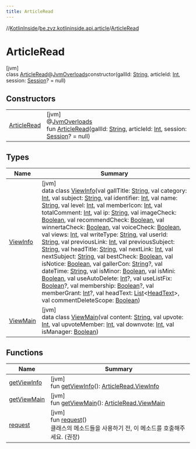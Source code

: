 ```yaml
---
title: ArticleRead
---
```

//[KotlinInside](../../../index.html)/[be.zvz.kotlininside.api.article](../index.html)/[ArticleRead](index.html)



# ArticleRead



[jvm]\
class [ArticleRead](index.html)@[JvmOverloads](https://kotlinlang.org/api/latest/jvm/stdlib/kotlin.jvm/-jvm-overloads/index.html)constructor(gallId: [String](https://kotlinlang.org/api/latest/jvm/stdlib/kotlin/-string/index.html), articleId: [Int](https://kotlinlang.org/api/latest/jvm/stdlib/kotlin/-int/index.html), session: [Session](../../be.zvz.kotlininside.session/-session/index.html)? = null)



## Constructors


| | |
|---|---|
| [ArticleRead](-article-read.html) | [jvm]<br>@[JvmOverloads](https://kotlinlang.org/api/latest/jvm/stdlib/kotlin.jvm/-jvm-overloads/index.html)<br>fun [ArticleRead](-article-read.html)(gallId: [String](https://kotlinlang.org/api/latest/jvm/stdlib/kotlin/-string/index.html), articleId: [Int](https://kotlinlang.org/api/latest/jvm/stdlib/kotlin/-int/index.html), session: [Session](../../be.zvz.kotlininside.session/-session/index.html)? = null) |


## Types


| Name | Summary |
|---|---|
| [ViewInfo](-view-info/index.html) | [jvm]<br>data class [ViewInfo](-view-info/index.html)(val gallTitle: [String](https://kotlinlang.org/api/latest/jvm/stdlib/kotlin/-string/index.html), val category: [Int](https://kotlinlang.org/api/latest/jvm/stdlib/kotlin/-int/index.html), val subject: [String](https://kotlinlang.org/api/latest/jvm/stdlib/kotlin/-string/index.html), val identifier: [Int](https://kotlinlang.org/api/latest/jvm/stdlib/kotlin/-int/index.html), val name: [String](https://kotlinlang.org/api/latest/jvm/stdlib/kotlin/-string/index.html), val level: [Int](https://kotlinlang.org/api/latest/jvm/stdlib/kotlin/-int/index.html), val memberIcon: [Int](https://kotlinlang.org/api/latest/jvm/stdlib/kotlin/-int/index.html), val totalComment: [Int](https://kotlinlang.org/api/latest/jvm/stdlib/kotlin/-int/index.html), val ip: [String](https://kotlinlang.org/api/latest/jvm/stdlib/kotlin/-string/index.html), val imageCheck: [Boolean](https://kotlinlang.org/api/latest/jvm/stdlib/kotlin/-boolean/index.html), val recommendCheck: [Boolean](https://kotlinlang.org/api/latest/jvm/stdlib/kotlin/-boolean/index.html), val winnertaCheck: [Boolean](https://kotlinlang.org/api/latest/jvm/stdlib/kotlin/-boolean/index.html), val voiceCheck: [Boolean](https://kotlinlang.org/api/latest/jvm/stdlib/kotlin/-boolean/index.html), val views: [Int](https://kotlinlang.org/api/latest/jvm/stdlib/kotlin/-int/index.html), val writeType: [String](https://kotlinlang.org/api/latest/jvm/stdlib/kotlin/-string/index.html), val userId: [String](https://kotlinlang.org/api/latest/jvm/stdlib/kotlin/-string/index.html), val previousLink: [Int](https://kotlinlang.org/api/latest/jvm/stdlib/kotlin/-int/index.html), val previousSubject: [String](https://kotlinlang.org/api/latest/jvm/stdlib/kotlin/-string/index.html), val headTitle: [String](https://kotlinlang.org/api/latest/jvm/stdlib/kotlin/-string/index.html), val nextLink: [Int](https://kotlinlang.org/api/latest/jvm/stdlib/kotlin/-int/index.html), val nextSubject: [String](https://kotlinlang.org/api/latest/jvm/stdlib/kotlin/-string/index.html), val bestCheck: [Boolean](https://kotlinlang.org/api/latest/jvm/stdlib/kotlin/-boolean/index.html), val isNotice: [Boolean](https://kotlinlang.org/api/latest/jvm/stdlib/kotlin/-boolean/index.html), val gallerCon: [String](https://kotlinlang.org/api/latest/jvm/stdlib/kotlin/-string/index.html)?, val dateTime: [String](https://kotlinlang.org/api/latest/jvm/stdlib/kotlin/-string/index.html), val isMinor: [Boolean](https://kotlinlang.org/api/latest/jvm/stdlib/kotlin/-boolean/index.html), val isMini: [Boolean](https://kotlinlang.org/api/latest/jvm/stdlib/kotlin/-boolean/index.html), val useAutoDelete: [Int](https://kotlinlang.org/api/latest/jvm/stdlib/kotlin/-int/index.html)?, val useListFix: [Boolean](https://kotlinlang.org/api/latest/jvm/stdlib/kotlin/-boolean/index.html)?, val membership: [Boolean](https://kotlinlang.org/api/latest/jvm/stdlib/kotlin/-boolean/index.html)?, val memberGrant: [Int](https://kotlinlang.org/api/latest/jvm/stdlib/kotlin/-int/index.html)?, val headText: [List](https://kotlinlang.org/api/latest/jvm/stdlib/kotlin.collections/-list/index.html)&lt;[HeadText](../../be.zvz.kotlininside.api.type/-head-text/index.html)&gt;, val commentDeleteScope: [Boolean](https://kotlinlang.org/api/latest/jvm/stdlib/kotlin/-boolean/index.html)) |
| [ViewMain](-view-main/index.html) | [jvm]<br>data class [ViewMain](-view-main/index.html)(val content: [String](https://kotlinlang.org/api/latest/jvm/stdlib/kotlin/-string/index.html), val upvote: [Int](https://kotlinlang.org/api/latest/jvm/stdlib/kotlin/-int/index.html), val upvoteMember: [Int](https://kotlinlang.org/api/latest/jvm/stdlib/kotlin/-int/index.html), val downvote: [Int](https://kotlinlang.org/api/latest/jvm/stdlib/kotlin/-int/index.html), val isManager: [Boolean](https://kotlinlang.org/api/latest/jvm/stdlib/kotlin/-boolean/index.html)) |


## Functions


| Name | Summary |
|---|---|
| [getViewInfo](get-view-info.html) | [jvm]<br>fun [getViewInfo](get-view-info.html)(): [ArticleRead.ViewInfo](-view-info/index.html) |
| [getViewMain](get-view-main.html) | [jvm]<br>fun [getViewMain](get-view-main.html)(): [ArticleRead.ViewMain](-view-main/index.html) |
| [request](request.html) | [jvm]<br>fun [request](request.html)()<br>클래스의 메소드들을 사용하기 전, 이 메소드를 호출해주세요. (권장) |


